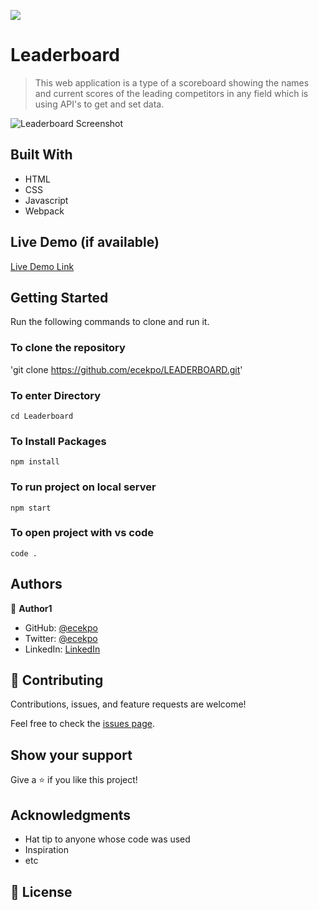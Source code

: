![](https://img.shields.io/badge/Microverse-blueviolet)

# Leaderboard
> This web application is a type of a scoreboard showing the names and current scores of the leading competitors in any field which is using API's to get and set data.

![Leaderboard Screenshot ](https://user-images.githubusercontent.com/101729024/187686175-edd16ccb-5c84-48bd-99f0-afd8e6f7aa71.png)

## Built With

- HTML
- CSS
- Javascript
- Webpack

## Live Demo (if available)

[Live Demo Link]([https://livedemo.com](https://ecekpo.github.io/LEADERBOARD/))

## Getting Started

Run the following commands to clone and run it.

### To clone the repository

'git clone https://github.com/ecekpo/LEADERBOARD.git'

### To enter Directory

`cd Leaderboard`

### To Install Packages

`npm install`

### To run project on local server

`npm start`

### To open project with vs code 

`code .`

## Authors

👤 **Author1**

- GitHub: [@ecekpo](https://github.com/ecekpo)
- Twitter: [@ecekpo](https://twitter.com/ecekpo)
- LinkedIn: [LinkedIn](https://linkedin.com/in/ecekpo)

## 🤝 Contributing

Contributions, issues, and feature requests are welcome!

Feel free to check the [issues page](../../issues/).

## Show your support

Give a ⭐️ if you like this project!

## Acknowledgments

- Hat tip to anyone whose code was used
- Inspiration
- etc

## 📝 License

